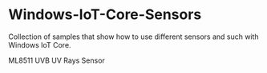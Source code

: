 # Windows-IoT-Core-Sensors
Collection of samples that show how to use different sensors and such with Windows IoT Core.

ML8511 UVB UV Rays Sensor
